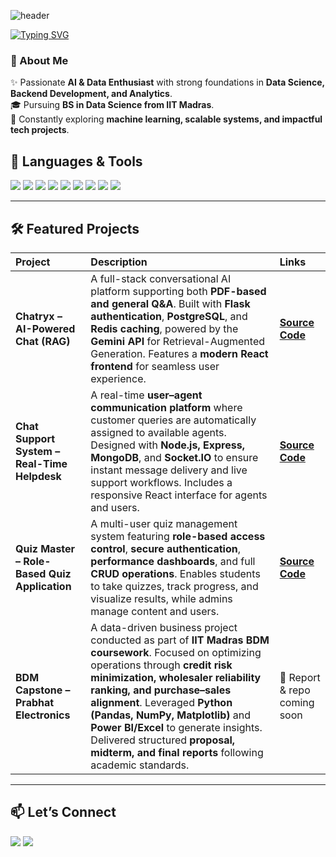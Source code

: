 <!-- Banner -->
![header](https://capsule-render.vercel.app/api?type=waving&color=0:6A5ACD,100:00C9FF&height=200&section=header&text=Hi%20there!%20I'm%20Shaili%20👋&fontSize=40&fontColor=fff&animation=fadeIn&fontAlignY=35)

<!-- Typing Animation -->
[![Typing SVG](https://readme-typing-svg.demolab.com?font=Fira+Code&size=22&pause=1000&color=36BCF7&width=500&lines=AI+%26+Data+Science+Enthusiast;IIT+Madras+BS+Student;Building+Impactful+Tech)](https://git.io/typing-svg)





### 🚀 About Me  
✨ Passionate **AI & Data Enthusiast** with strong foundations in **Data Science, Backend Development, and Analytics**.  
🎓 Pursuing **BS in Data Science from IIT Madras**.  
🌱 Constantly exploring **machine learning, scalable systems, and impactful tech projects**.  


## 🚀 Languages & Tools  

<p align="left">
  <a href="https://www.python.org" target="_blank"><img src="https://img.shields.io/badge/Python-3776AB?style=for-the-badge&logo=python&logoColor=white"/></a>
  <a href="https://www.java.com" target="_blank"><img src="https://img.shields.io/badge/Java-ED8B00?style=for-the-badge&logo=openjdk&logoColor=white"/></a>
  <a href="https://flask.palletsprojects.com/" target="_blank"><img src="https://img.shields.io/badge/Flask-000000?style=for-the-badge&logo=flask&logoColor=white"/></a>
  <a href="https://www.mysql.com/" target="_blank"><img src="https://img.shields.io/badge/MySQL-4479A1?style=for-the-badge&logo=mysql&logoColor=white"/></a>
  <a href="https://www.postgresql.org" target="_blank"><img src="https://img.shields.io/badge/PostgreSQL-4169E1?style=for-the-badge&logo=postgresql&logoColor=white"/></a>
  <a href="https://powerbi.microsoft.com/" target="_blank"><img src="https://img.shields.io/badge/PowerBI-F2C811?style=for-the-badge&logo=powerbi&logoColor=black"/></a>
  <a href="https://developer.mozilla.org/en-US/docs/Web/JavaScript" target="_blank"><img src="https://img.shields.io/badge/JavaScript-F7DF1E?style=for-the-badge&logo=javascript&logoColor=black"/></a>
  <a href="https://www.w3.org/html/" target="_blank"><img src="https://img.shields.io/badge/HTML5-E34F26?style=for-the-badge&logo=html5&logoColor=white"/></a>
  <a href="https://www.w3schools.com/css/" target="_blank"><img src="https://img.shields.io/badge/CSS3-1572B6?style=for-the-badge&logo=css3&logoColor=white"/></a>
</p>  

---



## 🛠️ Featured Projects  

| Project | Description | Links |
| :--- | :--- | :--- |
| **Chatryx – AI-Powered Chat (RAG)** | A full-stack conversational AI platform supporting both **PDF-based and general Q&A**. Built with **Flask authentication**, **PostgreSQL**, and **Redis caching**, powered by the **Gemini API** for Retrieval-Augmented Generation. Features a **modern React frontend** for seamless user experience. | [**Source Code**](https://github.com/shaili2005-code/chatryx) |
| **Chat Support System – Real-Time Helpdesk** | A real-time **user–agent communication platform** where customer queries are automatically assigned to available agents. Designed with **Node.js, Express, MongoDB**, and **Socket.IO** to ensure instant message delivery and live support workflows. Includes a responsive React interface for agents and users. | [**Source Code**](https://github.com/shaili2005-code/chat-support-system) |
| **Quiz Master – Role-Based Quiz Application** | A multi-user quiz management system featuring **role-based access control**, **secure authentication**, **performance dashboards**, and full **CRUD operations**. Enables students to take quizzes, track progress, and visualize results, while admins manage content and users. | [**Source Code**](https://github.com/23f2004466/Quiz_Master) |
| **BDM Capstone – Prabhat Electronics** | A data-driven business project conducted as part of **IIT Madras BDM coursework**. Focused on optimizing operations through **credit risk minimization, wholesaler reliability ranking, and purchase–sales alignment**. Leveraged **Python (Pandas, NumPy, Matplotlib)** and **Power BI/Excel** to generate insights. Delivered structured **proposal, midterm, and final reports** following academic standards. | 📄 Report & repo coming soon |  

---

## 📫 Let’s Connect  

<p align="left">
  <a href="https://www.linkedin.com/in/shaili-nishad-6262a2292/" target="_blank"><img src="https://img.shields.io/badge/LinkedIn-0077B5?style=for-the-badge&logo=linkedin&logoColor=white"/></a>
  <a href="mailto:shailinis256@gmail.com" target="_blank"><img src="https://img.shields.io/badge/Gmail-D14836?style=for-the-badge&logo=gmail&logoColor=white"/></a>
</p>  

